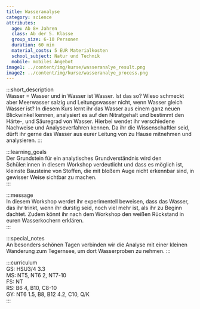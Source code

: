 ```yaml
---
title: Wasseranalyse
category: science
attributes:
  age: Ab 8+ Jahren
  class: Ab der 5. Klasse
  group_size: 6-10 Personen
  duration: 60 min  
  material_costs: 5 EUR Materialkosten
  school_subject: Natur und Technik
  mobile: mobiles Angebot
image1: ../content/img/kurse/wasseranalye_result.png
image2: ../content/img/kurse/wasseranalye_process.png
---
```

:::short_description  
Wasser = Wasser und in Wasser ist Wasser. Ist das so? Wieso schmeckt aber Meerwasser salzig und Leitungswasser nicht, wenn Wasser gleich Wasser ist? In diesem Kurs lernt ihr das Wasser aus einem ganz neuen Blickwinkel kennen, analysiert es auf den Nitratgehalt und bestimmt den Härte-, und Säuregrad von Wasser. Hierbei wendet ihr verschiedene Nachweise und Analyseverfahren kennen. Da ihr die Wissenschaftler seid, dürft ihr gerne das Wasser aus eurer Leitung von zu Hause mitnehmen und analysieren.
:::

:::learning_goals  
Der Grundstein für ein analytisches Grundverständnis wird den Schüler:innen in diesem Workshop verdeutlicht und dass es möglich ist, kleinste Bausteine von Stoffen, die mit bloßem Auge nicht erkennbar sind, in gewisser Weise sichtbar zu machen.     
:::

:::message  
In diesem Workshop werdet ihr experimentell beweisen, dass das Wasser, das ihr trinkt, wenn ihr durstig seid, noch viel mehr ist, als ihr zu Beginn dachtet. Zudem könnt ihr nach dem Workshop den weißen Rückstand in euren Wasserkochern erklären.   
:::  

:::special_notes  
An besonders schönen Tagen verbinden wir die Analyse mit einer kleinen Wanderung zum Tegernsee, um dort Wasserproben zu nehmen.
:::

:::curriculum  
GS: HSU3/4 3.3  
MS: NT5, NT6 2, NT7-10  
FS: NT  
RS: B6 4, B10, C8-10  
GY: NT6 1.5, B8, B12 4.2, C10, Q/K     
:::
